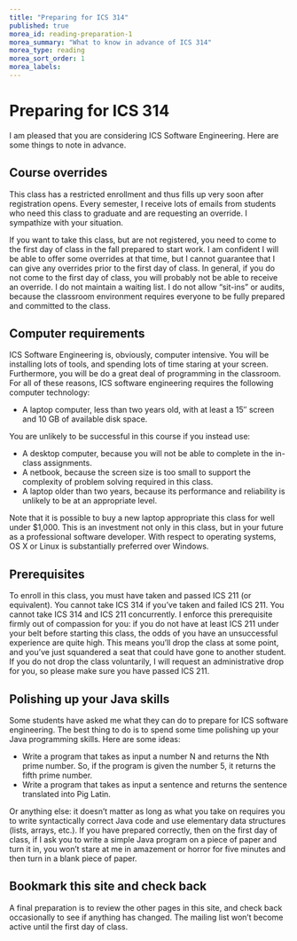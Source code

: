 ```yaml
---
title: "Preparing for ICS 314"
published: true
morea_id: reading-preparation-1
morea_summary: "What to know in advance of ICS 314"
morea_type: reading
morea_sort_order: 1
morea_labels:
---
```


# Preparing for ICS 314

I am pleased that you are considering ICS Software Engineering. Here are some
things to note in advance. 

## Course overrides

This class has a restricted
enrollment and thus fills up very soon after registration opens. Every
semester, I receive lots of emails from students who need this class to
graduate and are requesting an override. I sympathize with your situation. 

If you want to take this class, but are
not registered, you need to come to the first day of class in the fall
prepared to start work. I am confident I will be able to offer some overrides
at that time, but I cannot guarantee that I can give any overrides prior to
the first day of class. In general, if you do not come to the first day of
class, you will probably not be able to receive an override. I do not maintain
a waiting list. I do not allow “sit-ins” or audits, because the classroom
environment requires everyone to be fully prepared and committed to the class.

## Computer requirements

ICS Software Engineering is, obviously, computer
intensive. You will be installing lots of tools, and spending lots of time
staring at your screen. Furthermore, you will be do a great deal of
programming in the classroom. For all of these reasons, ICS software
engineering requires the following computer technology:

  * A laptop computer, less than two years old, with at least a 15″ screen and 10 GB of available disk space.

You are unlikely to be successful in this course if you instead use:

  * A desktop computer, because you will not be able to complete in the in-class assignments.
  * A netbook, because the screen size is too small to support the complexity of problem solving required in this class.
  * A laptop older than two years, because its performance and reliability is unlikely to be at an appropriate level.

Note that it is possible to buy a new laptop appropriate this class for well under
$1,000. This is an investment not only in this class, but in your future as a
professional software developer. With respect to operating systems, OS X or
Linux is substantially preferred over Windows. 

## Prerequisites

To enroll in
this class, you must have taken and passed ICS 211 (or equivalent). You cannot
take ICS 314 if you’ve taken and failed ICS 211. You cannot take ICS 314 and
ICS 211 concurrently. I enforce this prerequisite firmly out of compassion for
you: if you do not have at least ICS 211 under your belt before starting this
class, the odds of you have an unsuccessful experience are quite high. This
means you’ll drop the class at some point, and you’ve just squandered a seat
that could have gone to another student. If you do not drop the class
voluntarily, I will request an administrative drop for you, so please make
sure you have passed ICS 211. 

## Polishing up your Java skills

Some students have
asked me what they can do to prepare for ICS software engineering. The best
thing to do is to spend some time polishing up your Java programming skills.
Here are some ideas:

  * Write a program that takes as input a number N and returns the Nth prime number. So, if the program is given the number 5, it returns the fifth prime number.
  * Write a program that takes as input a sentence and returns the sentence translated into Pig Latin.

Or anything else: it doesn’t matter as long as what you take on requires you
to write syntactically correct Java code and use elementary data structures
(lists, arrays, etc.). If you have prepared correctly, then on the first day
of class, if I ask you to write a simple Java program on a piece of paper and
turn it in, you won’t stare at me in amazement or horror for five minutes and
then turn in a blank piece of paper. 

## Bookmark this site and check back

A final preparation is to review the other pages in this site,
and check back occasionally to see if anything has changed. The mailing list
won’t become active until the first day of class.

